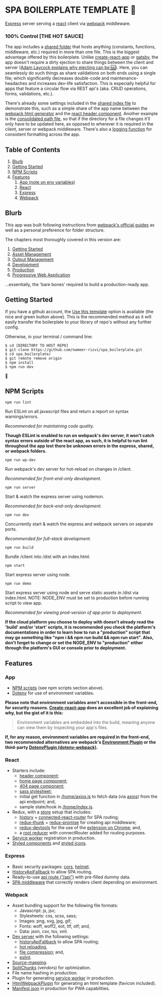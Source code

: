 # SPA BOILERPLATE TEMPLATE 👶

[Express](https://expressjs.com/) server serving a [react](https://reactjs.org/) client via [webpack](https://webpack.js.org/) middleware.

### 100% Control [THE HOT SAUCE]

The app includes a [shared folder](https://github.com/nameer-rizvi/spa_boilerplate/tree/develop/src/shared) that hosts anything (constants, functions, middleware, etc.) required in more than one file. This is the biggest advantage offered by this boilerplate. Unlike [create-react-app](https://github.com/facebook/create-react-app) or [gatsby](https://www.gatsbyjs.org/), the app doesn't require a dirty ejection to share things between the client and server ([Adam Laycock explains why ejecting can be 🆖](https://medium.com/curated-by-versett/dont-eject-your-create-react-app-b123c5247741)). Here, you can seamlessly do such things as share validations on both ends using a single file; which significantly decreases double-code and maintenance-headaches and increases dev-life satisfaction. This is especially helpful for apps that feature a circular flow via REST api's (aka. CRUD operations, forms, validations, etc.).

There's already some settings included in the [shared index file](https://github.com/nameer-rizvi/spa_boilerplate/blob/develop/src/shared/index.js) to demonstrate this, such as a simple share of the app name between the [webpack html generator](https://github.com/nameer-rizvi/spa_boilerplate/blob/develop/src/webpack/common/html/index.js) and the [react header component](https://github.com/nameer-rizvi/spa_boilerplate/blob/develop/src/react/app/header.js). Another example is the [consolidated path file](https://github.com/nameer-rizvi/spa_boilerplate/blob/develop/src/shared/path.js), so that if the directory for a file changes it’ll only have to be updated here, as opposed to wherever it is required in the client, server or webpack middleware. There's also a [logging function](https://github.com/nameer-rizvi/spa_boilerplate/blob/develop/src/shared/log.js) for consistent formatting across the app.

## Table of Contents

1. [Blurb](#blurb)
2. [Getting Started](#getting%20started)
3. [NPM Scripts](#npm%20scripts)
4. [Features](#features)
   1. [App (note on env variables)](#app)
   2. [React](#react)
   3. [Express](#Express)
   4. [Webpack](#Webpack)

## Blurb

This app was built following instructions from [webpack's official guides](https://webpack.js.org/guides/) as well as a personal preference for folder structure.

The chapters most thoroughly covered in this version are:

1. [Getting Started](https://webpack.js.org/guides/getting-started/)
2. [Asset Management](https://webpack.js.org/guides/asset-management/)
3. [Output Management](https://webpack.js.org/guides/output-management/)
4. [Development](https://webpack.js.org/guides/development/)
5. [Production](https://webpack.js.org/guides/production/)
6. [Progressive Web Application](https://webpack.js.org/guides/progressive-web-application/)

...essentially, the 'bare bones' required to build a production-ready app.

## Getting Started

If you have a github account, the [Use this template](https://help.github.com/en/github/creating-cloning-and-archiving-repositories/creating-a-repository-from-a-template) option is available (the nice and green button above). This is the recommended method as it will easily transfer the boilerplate to your library of repo's without any further config.

Otherwise, in your terminal / command line:

```
$ cd [DIRECTORY TO HOST REPO]
$ git clone https://github.com/nameer-rizvi/spa_boilerplate.git
$ cd spa_boilerplate/
$ git remote remove origin
$ npm install
$ npm run dev
```

🎉

## NPM Scripts

`npm run lint`

Run ESLint on all javascript files and return a report on syntax warnings/errors.

_Recommended for maintaining code quality._

**Though ESLint is enabled to run on webpack's dev server, it won't catch syntax errors outside of the react app, as such, it is helpful to run lint throughout the app lest there be unknown errors in the express, shared, or webpack folders.**

`npm run wp-dev`

Run webpack's dev server for hot-reload on changes in /client.

_Recommended for front-end-only development._

`npm run server`

Start & watch the express server using nodemon.

_Recommended for back-end-only development._

`npm run dev`

Concurrently start & watch the express and webpack servers on separate ports.

_Recommended for full-stack development._

`npm run build`

Bundle /client into /dist with an index.html.

`npm start`

Start express server using node.

`npm run demo`

Start express server using node and serve static assets in /dist via index.html. NOTE: NODE_ENV must be set to production before running script to view app.

_Recommended for viewing prod-version of app prior to deployment._

**If the cloud platform you choose to deploy with doesn't already read the 'build' and/or 'start' scripts, it is recommended you check the platform's documentations in order to learn how to run a "production" script that may go something like "npm i && npm run build && npm run start". Also, don't forget to change or set the NODE_ENV to "production" either through the platform's GUI or console prior to deployment.**

## Features

### App

- [NPM scripts](https://docs.npmjs.com/misc/scripts) (see npm scripts section above).
- [Dotenv](https://www.npmjs.com/package/dotenv) for use of environment variables.

**Please note that environment variables aren't accessible in the front-end, for security reasons. [Create-react-app](https://create-react-app.dev/docs/adding-custom-environment-variables/) does an excellent job of explaining why, but the gist of it is this:**

> Environment variables are embedded into the build, meaning anyone can view them by inspecting your app's files.

**If, for any reason, environment variables are required in the front-end, two recommended alternatives are webpack's [Environment Plugin](https://webpack.js.org/plugins/environment-plugin/) or the third-party [DotenvPlugin (dotenv-webpack)](https://github.com/mrsteele/dotenv-webpack).**

### React

- Starters include:
  - [header component](https://github.com/nameer-rizvi/spa_boilerplate/blob/develop/src/react/app/header.js);
  - [home page component](https://github.com/nameer-rizvi/spa_boilerplate/blob/develop/src/react/app/main/home/index.js);
  - [404 page component](https://github.com/nameer-rizvi/spa_boilerplate/blob/develop/src/react/app/main/404.js);
  - [sass stylesheet](https://github.com/nameer-rizvi/spa_boilerplate/blob/develop/src/react/app/style.scss);
  - initial get function in [/home/axios.js](https://github.com/nameer-rizvi/spa_boilerplate/blob/develop/src/react/app/main/home/axios.js) to fetch data (via [axios](https://www.npmjs.com/package/axios)) from the api endpoint; and,
  - sample state/hook in [/home/index.js](https://github.com/nameer-rizvi/spa_boilerplate/blob/develop/src/react/app/main/home/index.js).
- Redux, with a [store](https://github.com/nameer-rizvi/spa_boilerplate/blob/develop/src/react/redux/store.js) setup that includes:
  - [history](https://www.npmjs.com/package/history) + [connected-react-router](https://github.com/supasate/connected-react-router) for SPA routing;
  - [redux-thunk](https://www.npmjs.com/package/redux-thunk) + [redux-promise](https://www.npmjs.com/package/redux-promise-middleware) for creating api middleware;
  - [redux-devtools](https://github.com/zalmoxisus/redux-devtools-extension) for the use of the [extension on Chrome](https://chrome.google.com/webstore/detail/redux-devtools/lmhkpmbekcpmknklioeibfkpmmfibljd?hl=en); and,
  - a [root reducer](https://github.com/nameer-rizvi/spa_boilerplate/blob/develop/src/react/redux/reducer.js) with connectRouter added for routing purposes.
- [Service worker](https://github.com/nameer-rizvi/spa_boilerplate/blob/develop/src/react/serviceWorker.js) registration in production.
- [Styled components](https://www.styled-components.com/) and [styled icons](https://styled-icons.js.org/).

### Express

- Basic security packages: [cors](https://www.npmjs.com/package/cors), [helmet](https://www.npmjs.com/package/helmet).
- [HistoryApiFallback](https://www.npmjs.com/package/connect-history-api-fallback) to allow SPA routing.
- Ready-to-use [api route (“/api”)](https://github.com/nameer-rizvi/spa_boilerplate/blob/develop/src/express/api.js) with pre-filled dummy data.
- [SPA middleware](https://github.com/nameer-rizvi/spa_boilerplate/blob/develop/src/express/spa/index.js) that correctly renders client depending on environment.

### Webpack

- Asset bundling support for the following file formats:
  - Javascript: js, jsx;
  - Stylesheets: css, scss, sass;
  - Images: png, svg, jpg, gif;
  - Fonts: woff, woff2, eot, ttf, otf; and,
  - Data: json, csv, tsv, xml.
- [Dev server](https://github.com/nameer-rizvi/spa_boilerplate/blob/develop/src/webpack/dev.js) with the following settings:
  - [historyApiFallback](https://webpack.js.org/configuration/dev-server/#devserverhistoryapifallback) to allow SPA routing;
  - [hot reloading](https://webpack.js.org/configuration/dev-server/#devserverhot),
  - [file compression](https://webpack.js.org/configuration/dev-server/#devservercompress); and,
  - [eslint](https://eslint.org/).
- [Source-mapping](https://webpack.js.org/configuration/devtool/).
- [SplitChunks](https://webpack.js.org/plugins/split-chunks-plugin/) (vendors) for optimization.
- File name hashing in production.
- Plugin for generating [service worker](https://webpack.js.org/guides/progressive-web-application/) in production.
- [HtmlWebpackPlugin](https://webpack.js.org/plugins/html-webpack-plugin/) for generating an html template (favicon included).
- [Manifest.json](https://developers.google.com/web/fundamentals/web-app-manifest) in production for PWA capabilities.
